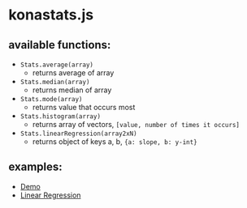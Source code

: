 # konastats.js
## available functions:
* `Stats.average(array)`
  * returns average of array
* `Stats.median(array)`
  * returns median of array
* `Stats.mode(array)`
  * returns value that occurs most
* `Stats.histogram(array)`
  * returns array of vectors, `[value, number of times it occurs]`
* `Stats.linearRegression(array2xN)`
  * returns object of keys a, b, `{a: slope, b: y-int}`
## examples:
* [Demo](https://htmlpreview.github.io/?https://github.com/EthanThatOneKid/math/blob/master/stats/examples/demo/index.html)
* [Linear Regression](https://htmlpreview.github.io/?https://github.com/EthanThatOneKid/math/blob/master/stats/examples/linearRegression/index.html)
